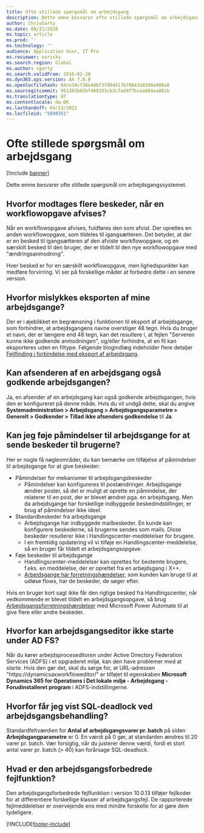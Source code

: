 ```yaml
---
title: Ofte stillede spørgsmål om arbejdsgang
description: Dette emne besvarer ofte stillede spørgsmål om arbejdsgangssystemet.
author: ChrisGarty
ms.date: 09/21/2020
ms.topic: article
ms.prod: ''
ms.technology: ''
audience: Application User, IT Pro
ms.reviewer: sericks
ms.search.region: Global
ms.author: cgarty
ms.search.validFrom: 2016-02-28
ms.dyn365.ops.version: AX 7.0.0
ms.openlocfilehash: 64ce34cf38e4d6f37d9d417b70843a8308a408a8
ms.sourcegitcommit: 951393b05bf409333cb3c7ad977bcaa804aa801b
ms.translationtype: HT
ms.contentlocale: da-DK
ms.lasthandoff: 04/13/2021
ms.locfileid: "5890351"
---
```

# <a name="workflow-faq"></a>Ofte stillede spørgsmål om arbejdsgang

[!include [banner](../includes/banner.md)]

Dette emne besvarer ofte stillede spørgsmål om arbejdsgangssystemet.

## <a name="why-are-multiple-notifications-received-when-a-work-item-is-rejected"></a>Hvorfor modtages flere beskeder, når en workflowopgave afvises?
Når en workflowopgave afvises, fuldføres den som afvist. Der oprettes en anden workflowopgave, som tildeles til igangsætteren. Det betyder, at der er en besked til igangsætteren af den afviste workflowopgave, og en særskilt besked til den bruger, der er tildelt til den nye workflowopgave med "ændringsanmodning". 

Hver besked er for en særskilt workflowopgave, men lighedspunkter kan medføre forvirring. Vi ser på forskellige måder at forbedre dette i en senere version.

## <a name="why-are-my-workflow-exports-failing"></a>Hvorfor mislykkes eksporten af mine arbejdsgange?
Der er i øjeblikket en begrænsning i funktionen til eksport af arbejdsgange, som forhindrer, at arbejdsgangens navne overstiger 48 tegn. Hvis du bruger et navn, der er længere end 48 tegn, kan det resultere i, at fejlen "Serveren kunne ikke godkende anmodningen", og/eller forhindre, at en fil kan eksporteres uden en filtype. Følgende blogindlæg indeholder flere detaljer [Fejlfinding i forbindelse med eksport af arbejdsgang](https://community.dynamics.com/ax/b/elandaxdynamicsaxupgradesanddevelopment/archive/2019/04/10/workflow-export-troubleshooting).

## <a name="can-the-submitter-of-a-workflow-also-approve-the-workflow"></a>Kan afsenderen af en arbejdsgang også godkende arbejdsgangen?
Ja, en afsender af en arbejdsgang kan også godkende arbejdsgangen, hvis den er konfigureret på denne måde. Hvis du vil undgå dette, skal du angive **Systemadministration > Arbejdsgang > Arbejdsgangsparametre > Generelt > Godkender > Tillad ikke afsenders godkendelse** til **Ja**.

## <a name="can-i-add-alerts-to-workflows-to-provide-notifications-to-users"></a>Kan jeg føje påmindelser til arbejdsgange for at sende beskeder til brugerne?
Her er nogle få nøgleområder, du kan bemærke om tilføjelse af påmindelser til arbejdsgange for at give beskeder:
- Påmindelser for mekanismer til arbejdsgangsbeskeder
    - Påmindelser kan konfigureres til postændringer. Arbejdsgange ændrer poster, så det er muligt at oprette en påmindelse, der relaterer til en post, der er blevet ændret pga. en arbejdsgang. Men da arbejdsgange har forskellige indbyggede beskedindstillinger, er brug af påmindelser ikke ideel.
- Standardbeskeder fra arbejdsgange 
    - Arbejdsgange har indbyggede mailbeskeder. En kunde kan konfigurere beskederne, så brugerne sendes som mails. Disse beskeder resulterer ikke i Handlingscenter-meddelelser for brugere.
    - I en fremtidig opdatering vil vi tilføje en Handlingscenter-meddelelse, så en bruger får tildelt et arbejdsgangsopgave. 
- Føje beskeder til arbejdsgange
    - Handlingscenter-meddelelser kan oprettes for bestemte brugere, f.eks. en meddelelse, der er oprettet fra en arbejdsgang i X++.
    - [Arbejdsgange har forretningshændelser](../../dev-itpro/business-events/business-events-workflow.md), som kunden kan bruge til at udløse flows, har de beskeder, de søger efter.   

Hvis en bruger kort sagt ikke får den rigtige besked fra Handlingscenter, når vedkommende er blevet tildelt en arbejdsgangsopgave, så brug [Arbejdsgangsforretningshændelser](../../dev-itpro/business-events/business-events-workflow.md) med Microsoft Power Automate til at give flere eller andre beskeder.

## <a name="why-is-workflow-editor-not-able-to-start-under-ad-fs"></a>Hvorfor kan arbejdsgangseditor ikke starte under AD FS?
Når du kører arbejdsproceseditoren under Active Directory Federation Services (ADFS) i et opgraderet miljø, kan den have problemer med at starte. Hvis den gør det, skal du sørge for, at URL-adressen "https://dynamicsaxworkfloweditor/" er tilføjet til egenskaben **Microsoft Dynamics 365 for Operations i Det lokale miljø - Arbejdsgang - Forudinstalleret program** i ADFS-indstillingerne.

## <a name="why-am-i-getting-sql-deadlocks-on-workflow-processing"></a>Hvorfor får jeg vist SQL-deadlock ved arbejdsgangsbehandling? 
Standardfeltværdien for **Antal af arbejdsgangsvarer pr. batch** på siden **Arbejdsgangparametre** er 0. En værdi på 0 gør, at standarden ændres til 20 varer pr. batch. Vær forsigtig, når du justerer denne værdi, fordi et stort antal varer pr. batch (> 40) kan forårsage SQL-deadlock.

## <a name="what-is-the-workflow-enhanced-error-feature"></a>Hvad er den arbejdsgangsforbedrede fejlfunktion?
Den arbejdsgangsforbedrede fejlfunktion i version 10.0.13 tilføjer fejlkoder for at differentiere forskellige klasser af arbejdsgangsfejl. De rapporterede fejlmeddelelser er overvejende ens med mindre forskelle for at gøre dem tydeligere.


[!INCLUDE[footer-include](../../../includes/footer-banner.md)]
